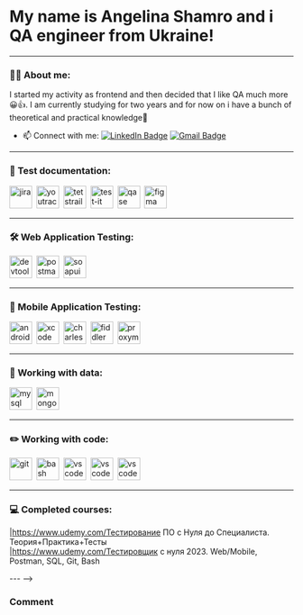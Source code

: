 # My name is Angelina Shamro and i QA engineer from Ukraine!

---

### 👨‍💻 About me:

I started my activity as frontend and then decided that I like QA much more😀👍. I am currently studying for two years and for now on i have a bunch of theoretical and practical knowledge💪

- 📫 Connect with me: [![LinkedIn Badge](https://img.shields.io/badge/-LinkedIn-blue?style=flat&logo=LinkedIn&logoColor=white)](https://www.linkedin.com/in/angelina-shamro-b5487a278/) [![Gmail Badge](https://img.shields.io/badge/-Gmail-red?style=flat&logo=Gmail&logoColor=white)](leyaworkmail00@gmail.com)

---


### 📁 Test documentation:

<div>
  <img src="https://cdn.jsdelivr.net/gh/devicons/devicon/icons/jira/jira-original.svg" title="jira" alt="jira" width="40" height="40"/>&nbsp
  <img src="https://upload.wikimedia.org/wikipedia/commons/thumb/8/8d/YouTrack_Icon.svg/1024px-YouTrack_Icon.svg.png?20200803082248" title="youtrack" alt="youtrack" width="40" height="40"/>&nbsp
  <img src="https://codahosted.io/packs/21236/unversioned/assets/LOGO/ba1091c59bab89cd2fd0f289622731fe16113d7b00905abe64759c313a4b73b76c1b0426076ed76cb74752234c734131df46992d5b8b48fc13e264240e4f7119f736cfeb64df36ded54b5cbf6198b9cadedf18dd0cac5c7dbcd16e6336c29363cd1292ba" title="testrail" alt="tetstrail" width="40" height="40"/>&nbsp
  <img src="https://yt3.googleusercontent.com/T5lm63qvcpBRv-KOwe8t_d-ervHk0W-SkgBOjNiFJ69QGZ-WoZdOCJxzPhPVgGqleJN94u5NCA=s900-c-k-c0x00ffffff-no-rj" title="test-it" alt="test-it" width="40" height="40"/>&nbsp
  <img src="https://luna1.co/eb0187.png" title="qase" alt="qase" width="40" height="40"/>&nbsp
  <img src="https://cdn.jsdelivr.net/gh/devicons/devicon/icons/figma/figma-original.svg" title="figma" alt="figma" width="40" height="40"/>&nbsp
</div>

---

### 🛠 Web Application Testing:

<div>
  <img src="https://d33wubrfki0l68.cloudfront.net/38b5c953a4667366685d55db55d057c86db1fc54/a0fdc/static/acae6b24d940347661ca901ea07f47c1/chrome-dev-logo-icon.png" title="devtools" alt="devtools" width="40" height="40"/>&nbsp
  <img src="[https://img.uxwing.com/wp-content/themes/uxwing/download/brands-socia-media/postman-icon.svg](https://banner2.cleanpng.com/20181106/ggw/kisspng-postman-para-realizar-peticiones-web-a-travs-de-5be1ecf7b30f09.9476615815415329197334.jpg)" title="postman" alt="postman" width="40" height="40"/>&nbsp
  <img src="https://static0.smartbear.co/smartbearbrand/media/images/home/soapui-icon.svg" title="soapui" alt="soapui" width="40" height="40"/>&nbsp
</div>

---

### 📱 Mobile Application Testing:

<div>
  <img src="https://cdn.jsdelivr.net/gh/devicons/devicon/icons/androidstudio/androidstudio-original.svg" title="android-studio" alt="android-studio" width="40" height="40"/>&nbsp
  <img src="https://cdn.jsdelivr.net/gh/devicons/devicon/icons/xcode/xcode-original.svg" title="xcode" alt="xcode" width="40" height="40"/>&nbsp
  <img src="https://cdn.icon-icons.com/icons2/3053/PNG/512/charles_proxy_macos_bigsur_icon_190302.png" title="charles-proxy" alt="charles-proxy" width="40" height="40"/>&nbsp
  <img src="https://www.megaleechers.com/storage/Fiddler-Everywhere-Icon.png" title="fiddler" alt="fiddler" width="40" height="40"/>&nbsp
  <img src="https://pbs.twimg.com/profile_images/1589614420766126080/slAIVDtr_400x400.jpg" title="proxyman" alt="proxyman" width="40" height="40"/>&nbsp
</div>


---

### 💾 Working with data:

<div>
  <img src="https://cdn.jsdelivr.net/gh/devicons/devicon/icons/mysql/mysql-original.svg" title="mysql" alt="mysql" width="40" height="40"/>&nbsp
  <img src="https://cdn.jsdelivr.net/gh/devicons/devicon/icons/mongodb/mongodb-original.svg" title="mongodb" alt="mongodb" width="40" height="40"/>&nbsp
</div>

---

### ✏️ Working with code:

<div>
  <img src="https://cdn.jsdelivr.net/gh/devicons/devicon/icons/git/git-original.svg" title="git" alt="git" width="40" height="40"/>&nbsp
  <img src="https://profilinator.rishav.dev/skills-assets/html5-original-wordmark.svg" title="html" alt="bash" width="40" height="40"/>&nbsp
  <img src="https://cdn.jsdelivr.net/gh/devicons/devicon/icons/vscode/vscode-original.svg" title="vscode" alt="vscode" width="40" height="40"/>&nbsp
  <img src="https://profilinator.rishav.dev/skills-assets/css3-original-wordmark.svg" title="css" alt="vscode" width="40" height="40"/>&nbsp
  <img src="https://profilinator.rishav.dev/skills-assets/javascript-original.svg" title="js" alt="vscode" width="40" height="40"/>&nbsp
  
</div>

---

 ### 💻 Completed courses:

|https://www.udemy.com/Тестирование ПО с Нуля до Специалиста. Теория+Практика+Тесты                                                         
|https://www.udemy.com/Тестировщик с нуля 2023. Web/Mobile, Postman, SQL, Git, Bash



--- -->
### Comment
